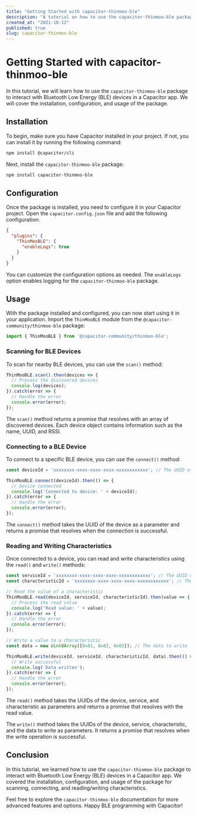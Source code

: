 ```yaml
---
title: "Getting Started with capacitor-thinmoo-ble"
description: "A tutorial on how to use the capacitor-thinmoo-ble package for Bluetooth Low Energy (BLE) in Capacitor"
created_at: "2021-10-12"
published: true
slug: capacitor-thinmoo-ble
---
```


# Getting Started with capacitor-thinmoo-ble

In this tutorial, we will learn how to use the `capacitor-thinmoo-ble` package to interact with Bluetooth Low Energy (BLE) devices in a Capacitor app. We will cover the installation, configuration, and usage of the package.

## Installation

To begin, make sure you have Capacitor installed in your project. If not, you can install it by running the following command:

```bash
npm install @capacitor/cli
```

Next, install the `capacitor-thinmoo-ble` package:

```bash
npm install capacitor-thinmoo-ble
```

## Configuration

Once the package is installed, you need to configure it in your Capacitor project. Open the `capacitor.config.json` file and add the following configuration:

```json
{
  "plugins": {
    "ThinMooBLE": {
      "enableLogs": true
    }
  }
}
```

You can customize the configuration options as needed. The `enableLogs` option enables logging for the `capacitor-thinmoo-ble` package.

## Usage

With the package installed and configured, you can now start using it in your application. Import the `ThinMooBLE` module from the `@capacitor-community/thinmoo-ble` package:

```typescript
import { ThinMooBLE } from '@capacitor-community/thinmoo-ble';
```

### Scanning for BLE Devices

To scan for nearby BLE devices, you can use the `scan()` method:

```typescript
ThinMooBLE.scan().then(devices => {
  // Process the discovered devices
  console.log(devices);
}).catch(error => {
  // Handle the error
  console.error(error);
});
```

The `scan()` method returns a promise that resolves with an array of discovered devices. Each device object contains information such as the name, UUID, and RSSI.

### Connecting to a BLE Device

To connect to a specific BLE device, you can use the `connect()` method:

```typescript
const deviceId = 'xxxxxxxx-xxxx-xxxx-xxxx-xxxxxxxxxxxx'; // The UUID of the device

ThinMooBLE.connect(deviceId).then(() => {
  // Device connected
  console.log('Connected to device: ' + deviceId);
}).catch(error => {
  // Handle the error
  console.error(error);
});
```

The `connect()` method takes the UUID of the device as a parameter and returns a promise that resolves when the connection is successful.

### Reading and Writing Characteristics

Once connected to a device, you can read and write characteristics using the `read()` and `write()` methods:

```typescript
const serviceId = 'xxxxxxxx-xxxx-xxxx-xxxx-xxxxxxxxxxxx'; // The UUID of the service
const characteristicId = 'xxxxxxxx-xxxx-xxxx-xxxx-xxxxxxxxxxxx'; // The UUID of the characteristic

// Read the value of a characteristic
ThinMooBLE.read(deviceId, serviceId, characteristicId).then(value => {
  // Process the read value
  console.log('Read value: ' + value);
}).catch(error => {
  // Handle the error
  console.error(error);
});

// Write a value to a characteristic
const data = new Uint8Array([0x01, 0x02, 0x03]); // The data to write

ThinMooBLE.write(deviceId, serviceId, characteristicId, data).then(() => {
  // Write successful
  console.log('Data written');
}).catch(error => {
  // Handle the error
  console.error(error);
});
```

The `read()` method takes the UUIDs of the device, service, and characteristic as parameters and returns a promise that resolves with the read value.

The `write()` method takes the UUIDs of the device, service, characteristic, and the data to write as parameters. It returns a promise that resolves when the write operation is successful.

## Conclusion

In this tutorial, we learned how to use the `capacitor-thinmoo-ble` package to interact with Bluetooth Low Energy (BLE) devices in a Capacitor app. We covered the installation, configuration, and usage of the package for scanning, connecting, and reading/writing characteristics.

Feel free to explore the `capacitor-thinmoo-ble` documentation for more advanced features and options. Happy BLE programming with Capacitor!
